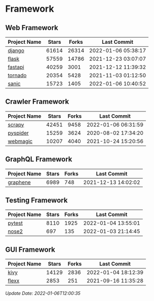 # Framework

## Web Framework
| Project Name | Stars | Forks | Last Commit |
| ------------ | ----- | ----- | ----------- |
| [django](https://github.com/django/django) | 61614 | 26314 | 2022-01-06 05:38:17 |
| [flask](https://github.com/pallets/flask) | 57559 | 14786 | 2021-12-23 03:07:07 |
| [fastapi](https://github.com/tiangolo/fastapi) | 40259 | 3001 | 2021-12-12 11:39:32 |
| [tornado](https://github.com/tornadoweb/tornado) | 20354 | 5428 | 2021-11-03 01:12:50 |
| [sanic](https://github.com/sanic-org/sanic) | 15723 | 1405 | 2022-01-06 10:40:52 |

## Crawler Framework
| Project Name | Stars | Forks | Last Commit |
| ------------ | ----- | ----- | ----------- |
| [scrapy](https://github.com/scrapy/scrapy) | 42451 | 9458 | 2022-01-06 06:31:59 |
| [pyspider](https://github.com/binux/pyspider) | 15259 | 3624 | 2020-08-02 17:34:20 |
| [webmagic](https://github.com/code4craft/webmagic) | 10207 | 4040 | 2021-10-24 15:20:56 |

## GraphQL Framework
| Project Name | Stars | Forks | Last Commit |
| ------------ | ----- | ----- | ----------- |
| [graphene](https://github.com/graphql-python/graphene) | 6989 | 748 | 2021-12-13 14:02:02 |

## Testing Framework
| Project Name | Stars | Forks | Last Commit |
| ------------ | ----- | ----- | ----------- |
| [pytest](https://github.com/pytest-dev/pytest) | 8110 | 1925 | 2022-01-04 13:55:01 |
| [nose2](https://github.com/nose-devs/nose2) | 697 | 135 | 2022-01-03 21:14:45 |

## GUI Framework
| Project Name | Stars | Forks | Last Commit |
| ------------ | ----- | ----- | ----------- |
| [kivy](https://github.com/kivy/kivy) | 14129 | 2836 | 2022-01-04 18:12:39 |
| [flexx](https://github.com/flexxui/flexx) | 2853 | 251 | 2021-09-16 11:35:28 |

*Update Date: 2022-01-06T12:00:35*